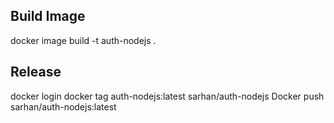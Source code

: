 ## Build Image
docker image build -t auth-nodejs .

## Release
docker login
docker tag auth-nodejs:latest sarhan/auth-nodejs
Docker push sarhan/auth-nodejs:latest
